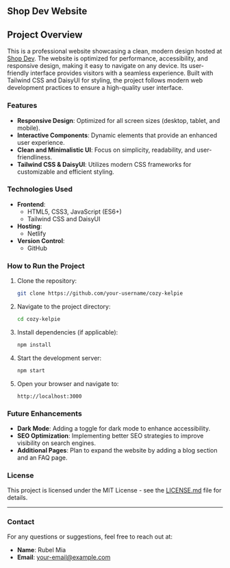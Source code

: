 ## Shop Dev Website

## Project Overview

This is a professional website showcasing a clean, modern design hosted at [Shop Dev](https://cozy-kelpie-3b4af8.netlify.app/). The website is optimized for performance, accessibility, and responsive design, making it easy to navigate on any device. Its user-friendly interface provides visitors with a seamless experience. Built with Tailwind CSS and DaisyUI for styling, the project follows modern web development practices to ensure a high-quality user interface.

### Features

- **Responsive Design**: Optimized for all screen sizes (desktop, tablet, and mobile).
- **Interactive Components**: Dynamic elements that provide an enhanced user experience.
- **Clean and Minimalistic UI**: Focus on simplicity, readability, and user-friendliness.
- **Tailwind CSS & DaisyUI**: Utilizes modern CSS frameworks for customizable and efficient styling.

### Technologies Used

- **Frontend**: 
  - HTML5, CSS3, JavaScript (ES6+)
  - Tailwind CSS and DaisyUI
- **Hosting**: 
  - Netlify
- **Version Control**: 
  - GitHub
  
### How to Run the Project

1. Clone the repository:
    ```bash
    git clone https://github.com/your-username/cozy-kelpie
    ```

2. Navigate to the project directory:
    ```bash
    cd cozy-kelpie
    ```

3. Install dependencies (if applicable):
    ```bash
    npm install
    ```

4. Start the development server:
    ```bash
    npm start
    ```

5. Open your browser and navigate to:
    ```
    http://localhost:3000
    ```

### Future Enhancements

- **Dark Mode**: Adding a toggle for dark mode to enhance accessibility.
- **SEO Optimization**: Implementing better SEO strategies to improve visibility on search engines.
- **Additional Pages**: Plan to expand the website by adding a blog section and an FAQ page.

### License

This project is licensed under the MIT License - see the [LICENSE.md](LICENSE.md) file for details.

---

### Contact

For any questions or suggestions, feel free to reach out at:

- **Name**: Rubel Mia
- **Email**: your-email@example.com
